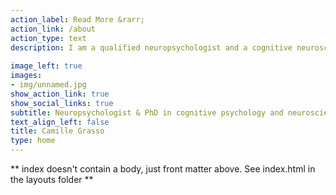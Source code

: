 ```yaml
---
action_label: Read More &rarr;
action_link: /about
action_type: text
description: I am a qualified neuropsychologist and a cognitive neuroscientist trying to understand how humans make sense of time. During my PhD, I worked on the representation and processing of abstract temporal concepts such as past and future. Currently, I am a postdoctoral researcher supervised by Virginie van Wassenhove at Neurospin, Paris-Saclay, as part of the [Cognition & Brain Dynamics team](https://brainthemind.com/team/) and the [EXPERIENCE Project](https://brainthemind.com/team/). During my postdoc, I am heading towards using a combination of behavioural, neurophysiological (EEG, MEG, virtual reality), and computational methods to examine how humans understand, feel, and estimate time. I am a passionate researcher doing my best, who loves talking about science and who is always in quest of learning and understanding new things, so please do not hesitate to contact me! 
 
image_left: true
images:
- img/unnamed.jpg
show_action_link: true
show_social_links: true
subtitle: Neuropsychologist & PhD in cognitive psychology and neurosciences
text_align_left: false
title: Camille Grasso
type: home
---
```


** index doesn't contain a body, just front matter above.
See index.html in the layouts folder **
